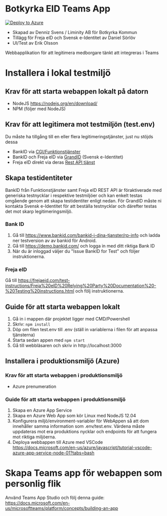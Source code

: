 Botkyrka EID Teams App
======================
[![Deploy to Azure](https://aka.ms/deploytoazurebutton)](https://portal.azure.com/#create/Microsoft.Template/uri/https%3A%2F%2Fraw.githubusercontent.com%2FDennizSvens%2Fteams-app-eid%2Fmaster%2Fazuredeploy.json)

* Skapad av Denniz Svens / Liminity AB för Botkyrka Kommun
* Tillägg för Freja eID och Svensk e-Identitet av Daniel Sörlöv
* UI/Test av Erik Olsson

Webbapplikation för att legitimera medborgare tänkt att integreras i Teams

# Installera i lokal testmiljö

## Krav för att starta webappen lokalt på datorn

- NodeJS https://nodejs.org/en/download/
- NPM (följer med NodeJS)

## Krav för att legitimera mot testmiljön (test.env)

Du måste ha tillgång till en eller flera legitimeringstjänster, just nu stöjds dessa

* BankID via [CGI/Funktionstjänster](https://doc.funktionstjanster.se/#Utgivare/BankID/)
* BankID och Freja eID via [GrandID](https://e-identitet.se/auth/integrationsmetoder/grandid-api/) (Svensk e-Identitet)
* Freja eID direkt via deras [Rest API tjänst](https://org.frejaeid.com/for-utvecklare/)

## Skapa testidentiteter

BankID från Funktionstjänster samt Freja eID REST API är föraktiverade med generiska testnycklar i respektive testmiljöer och kan enkelt testas omgående genom att skapa testidentiter enligt nedan. För GrandID måste ni kontakta Svensk e-Identitet för att beställa testnycklar och därefter testas det mot skarp legitimeringsmiljö.

### Bank ID
1. Gå till https://www.bankid.com/bankid-i-dina-tjanster/rp-info och ladda ner testversion av av bankid för Android.
2. Gå till https://demo.bankid.com/ och logga in med ditt riktiga Bank ID
3. När du är inloggad väljer du "Issue BankID for Test" och följer instruktionerna.

### Freja eID
Gå till https://frejaeid.com/test-instructions/Freja%20eID%20Relying%20Party%20Documentation%20-%20Testing%20instructions.html och följ instruktionerna.

## Guide för att starta webappen lokalt

1. Gå in i mappen där projektet ligger med CMD/Powershell
2. Skriv: `npm install`
3. Döp om filen test.env till .env (ställ in variablerna i filen för att anpassa tjänsterna)
5. Starta sedan appen med `npm start`
6. Gå till webbläsaren och skriv in http://localhost:3000

## Installera i produktionsmiljö (Azure)

### Krav för att starta webappen i produktionsmiljö

- Azure prenumeration

### Guide för att starta webappen i produktionsmiljö

1. Skapa en Azure App Service
2. Skapa en Azure Web App som kör Linux med NodeJS 12.04
3. Konfigurera miljö/environment-variabler för WebAppen så att dom innehåller samma information som .env/test.env. Värdena måste uppdateras mot era produktions nycklar och endpoints för att fungera mot riktiga miljöerna.
4. Deploya webbappen till Azure med VSCode https://docs.microsoft.com/en-us/azure/javascript/tutorial-vscode-azure-app-service-node-01?tabs=bash

# Skapa Teams app för webappen som personlig flik

Använd Teams App Studio och följ denna guide:
https://docs.microsoft.com/en-us/microsoftteams/platform/concepts/building-an-app
